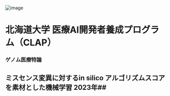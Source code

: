 ![image](https://github.com/tatsuruikeda/databox/assets/85558579/e67f55b7-55ff-4a1c-8d76-ccc6cf4bac65)
# 北海道大学 医療AI開発者養成プログラム（CLAP） #
### ゲノム医療特論 ###
## ミスセンス変異に対するin silico アルゴリズムスコアを素材とした機械学習 2023年##


